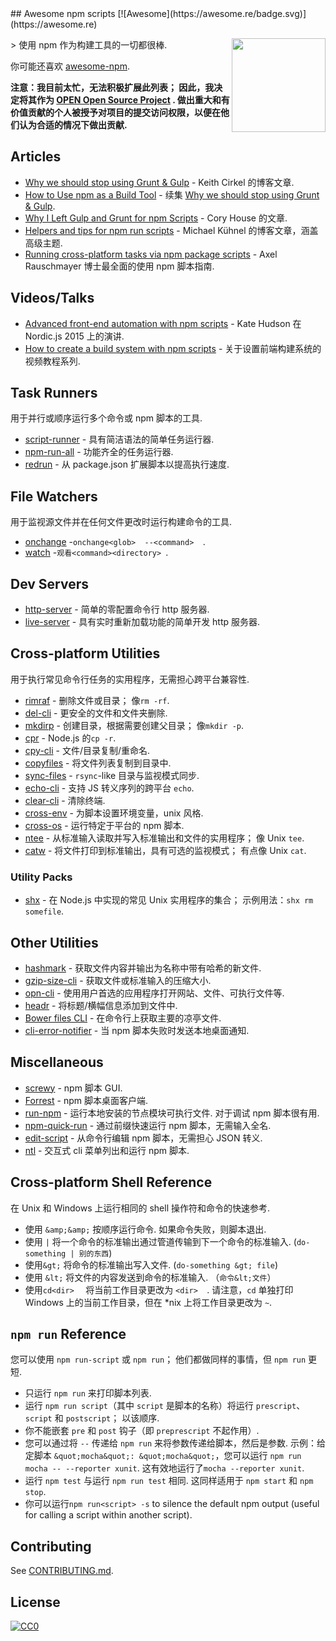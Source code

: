 <div class="github-widget" data-repo="RyanZim/awesome-npm-scripts"></div>
<script async src="https://pagead2.googlesyndication.com/pagead/js/adsbygoogle.js"></script><ins class="adsbygoogle" style="display:block" data-ad-client="ca-pub-6890694312814945" data-ad-slot="5473692530" data-ad-format="auto"  data-full-width-responsive="true"></ins><script>(adsbygoogle = window.adsbygoogle || []).push({});</script>
## Awesome npm scripts [![Awesome](https://awesome.re/badge.svg)](https://awesome.re)

[<img src="https://raw.githubusercontent.com/RyanZim/awesome-npm-scripts/master/npm-logo.png" align="right" width="150">](https://www.npmjs.com)

&gt; 使用 npm 作为构建工具的一切都很棒.

你可能还喜欢 [awesome-npm](https://github.com/sindresorhus/awesome-npm).

 **注意：我目前太忙，无法积极扩展此列表； 因此，我决定将其作为 [OPEN Open Source Project](http://openopensource.github.io/) . 做出重大和有价值贡献的个人被授予对项目的提交访问权限，以便在他们认为合适的情况下做出贡献.**


<!-- START doctoc generated TOC please keep comment here to allow auto update -->
<!-- DON'T EDIT THIS SECTION, INSTEAD RE-RUN doctoc TO UPDATE -->



<!-- END doctoc generated TOC please keep comment here to allow auto update -->

## Articles

- [Why we should stop using Grunt & Gulp](https://www.keithcirkel.co.uk/why-we-should-stop-using-grunt/) - Keith Cirkel 的博客文章.
- [How to Use npm as a Build Tool](https://www.keithcirkel.co.uk/how-to-use-npm-as-a-build-tool/) - 续集 [Why we should stop using Grunt & Gulp](https://www.keithcirkel.co.uk/why-we-should-stop-using-grunt/).
- [Why I Left Gulp and Grunt for npm Scripts](https://medium.freecodecamp.com/why-i-left-gulp-and-grunt-for-npm-scripts-3d6853dd22b8) - Cory House 的文章.
- [Helpers and tips for npm run scripts](http://michael-kuehnel.de/tooling/2018/03/22/helpers-and-tips-for-npm-run-scripts.html) - Michael Kühnel 的博客文章，涵盖高级主题.
- [Running cross-platform tasks via npm package scripts](https://exploringjs.com/nodejs-shell-scripting/ch_package-scripts.html) - Axel Rauschmayer 博士最全面​​的使用 npm 脚本指南.

## Videos/Talks

- [Advanced front-end automation with npm scripts](https://www.youtube.com/watch?v=0RYETb9YVrk) - Kate Hudson 在 Nordic.js 2015 上的演讲.
- [How to create a build system with npm scripts](http://www.penta-code.com/how-to-create-a-build-system-with-npm-scripts/) - 关于设置前端构建系统的视频教程系列.

## Task Runners

用于并行或顺序运行多个命令或 npm 脚本的工具.

- [script-runner](https://github.com/paulpflug/script-runner) - 具有简洁语法的简单任务运行器.
- [npm-run-all](https://github.com/mysticatea/npm-run-all) - 功能齐全的任务运行器.
- [redrun](https://github.com/coderaiser/redrun) - 从 package.json 扩展脚本以提高执行速度.

## File Watchers

用于监视源文件并在任何文件更改时运行构建命令的工具.

- [onchange](https://github.com/Qard/onchange)  -`onchange<glob>  --<command>  `.
- [watch](https://github.com/mikeal/watch)  -`观看<command><directory> `.

## Dev Servers

- [http-server](https://github.com/indexzero/http-server) - 简单的零配置命令行 http 服务器.
- [live-server](https://github.com/tapio/live-server) - 具有实时重新加载功能的简单开发 http 服务器.

## Cross-platform Utilities

用于执行常见命令行任务的实用程序，无需担心跨平台兼容性.

- [rimraf](https://github.com/isaacs/rimraf)  - 删除文件或目录； 像`rm -rf`.
- [del-cli](https://github.com/sindresorhus/del-cli) - 更安全的文件和文件夹删除.
- [mkdirp](https://github.com/substack/node-mkdirp)  - 创建目录，根据需要创建父目录； 像`mkdir -p`.
- [cpr](https://github.com/davglass/cpr) - Node.js 的`cp -r`.
- [cpy-cli](https://github.com/sindresorhus/cpy-cli) - 文件/目录复制/重命名.
- [copyfiles](https://github.com/calvinmetcalf/copyfiles) - 将文件列表复制到目录中.
- [sync-files](https://github.com/byteclubfr/node-sync-files) - `rsync`-like 目录与监视模式同步.
- [echo-cli](https://github.com/iamakulov/echo-cli) - 支持 JS 转义序列的跨平台 `echo`.
- [clear-cli](https://github.com/sindresorhus/clear-cli) - 清除终端.
- [cross-env](https://github.com/kentcdodds/cross-env) - 为脚本设置环境变量，unix 风格.
- [cross-os](https://github.com/milewski/cross-os) - 运行特定于平台的 npm 脚本.
- [ntee](https://github.com/stefanmaric/ntee)  - 从标准输入读取并写入标准输出和文件的实用程序； 像 Unix `tee`.
- [catw](https://github.com/substack/catw)  - 将文件打印到标准输出，具有可选的监视模式； 有点像 Unix `cat`.

### Utility Packs

- [shx](https://github.com/shelljs/shx)  - 在 Node.js 中实现的常见 Unix 实用程序的集合； 示例用法：`shx rm somefile`.

## Other Utilities

- [hashmark](https://github.com/keithamus/hashmark) - 获取文件内容并输出为名称中带有哈希的新文件.
- [gzip-size-cli](https://github.com/sindresorhus/gzip-size-cli) - 获取文件或标准输入的压缩大小.
- [opn-cli](https://github.com/sindresorhus/opn-cli) - 使用用户首选的应用程序打开网站、文件、可执行文件等.
- [headr](https://github.com/heldr/headr) - 将标题/横幅信息添加到文件中.
- [Bower files CLI](https://github.com/thompsonemerson/bower-files-cli) - 在命令行上获取主要的凉亭文件.
- [cli-error-notifier](https://github.com/micromata/cli-error-notifier) - 当 npm 脚本失败时发送本地桌面通知.

## Miscellaneous

- [screwy](https://github.com/samueleaton/screwy) - npm 脚本 GUI.
- [Forrest](https://github.com/stefanjudis/forrest) - npm 脚本桌面客户端.
- [run-npm](https://github.com/timoxley/npm-run)  - 运行本地安装的节点模块可执行文件. 对于调试 npm 脚本很有用.
- [npm-quick-run](https://github.com/bahmutov/npm-quick-run) - 通过前缀快速运行 npm 脚本，无需输入全名.
- [edit-script](https://github.com/RyanZim/edit-script) - 从命令行编辑 npm 脚本，无需担心 JSON 转义.
- [ntl](https://github.com/ruyadorno/ntl) - 交互式 cli 菜单列出和运行 npm 脚本.

## Cross-platform Shell Reference

在 Unix 和 Windows 上运行相同的 shell 操作符和命令的快速参考.

 - 使用 `&amp;&amp;` 按顺序运行命令. 如果命令失败，则脚本退出.
 - 使用 `|` 将一个命令的标准输出通过管道传输到下一个命令的标准输入.  (`do-something | 别的东西`)
 - 使用`&gt;` 将命令的标准输出写入文件.  (`do-something &gt; file`)
 - 使用 `&lt;` 将文件的内容发送到命令的标准输入.  （`命令&lt;文件`）
 - 使用`cd<dir>  ` 将当前工作目录更改为 `<dir>  `. 请注意，`cd` 单独打印 Windows 上的当前工作目录，但在 \*nix 上将工作目录更改为 `~`.

## `npm run` Reference

您可以使用 `npm run-script` 或 `npm run`； 他们都做同样的事情，但 `npm run` 更短.

- 只运行 `npm run` 来打印脚本列表.
 - 运行 `npm run script`（其中 `script` 是脚本的名称）将运行 `prescript`、`script` 和 `postscript`； 以该顺序.
  - 你不能嵌套 `pre` 和 `post` 钩子（即 `preprescript` 不起作用）.
 - 您可以通过将 `--` 传递给 `npm run` 来将参数传递给脚本，然后是参数. 示例：给定脚本 `&quot;mocha&quot;: &quot;mocha&quot;`，您可以运行 `npm run mocha -- --reporter xunit`. 这有效地运行了`mocha --reporter xunit`.
 - 运行 `npm test` 与运行 `npm run test` 相同. 这同样适用于 `npm start` 和 `npm stop`.
- 你可以运行`npm run<script> -s` to silence the default npm output (useful for calling a script within another script).

## Contributing

See [CONTRIBUTING.md](https://github.com/RyanZim/awesome-npm-scripts/blob/master/CONTRIBUTING.md).

## License

[![CC0](http://mirrors.creativecommons.org/presskit/buttons/88x31/svg/cc-zero.svg)](https://creativecommons.org/publicdomain/zero/1.0/)
